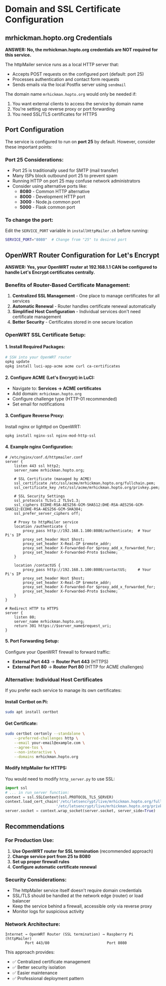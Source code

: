 # Domain and SSL Certificate Configuration

## mrhickman.hopto.org Credentials

**ANSWER: No, the mrhickman.hopto.org credentials are NOT required for this service.**

The httpMailer service runs as a local HTTP server that:
- Accepts POST requests on the configured port (default: port 25)
- Processes authentication and contact form requests
- Sends emails via the local Postfix server using `sendmail`

The domain name `mrhickman.hopto.org` would only be needed if:
1. You want external clients to access the service by domain name
2. You're setting up reverse proxy or port forwarding
3. You need SSL/TLS certificates for HTTPS

## Port Configuration

The service is configured to run on **port 25** by default. However, consider these important points:

### Port 25 Considerations:
- Port 25 is traditionally used for SMTP (mail transfer)
- Many ISPs block outbound port 25 to prevent spam
- Running HTTP on port 25 may confuse network administrators
- Consider using alternative ports like:
  - **8080** - Common HTTP alternative
  - **8000** - Development HTTP port  
  - **3000** - Node.js common port
  - **5000** - Flask common port

### To change the port:
Edit the `SERVICE_PORT` variable in `installHttpMailer.sh` before running:
```bash
SERVICE_PORT="8080"  # Change from "25" to desired port
```

## OpenWRT Router Configuration for Let's Encrypt

**ANSWER: Yes, your OpenWRT router at 192.168.1.1 CAN be configured to handle Let's Encrypt certificates centrally.**

### Benefits of Router-Based Certificate Management:
1. **Centralized SSL Management** - One place to manage certificates for all services
2. **Automatic Renewal** - Router handles certificate renewal automatically
3. **Simplified Host Configuration** - Individual services don't need certificate management
4. **Better Security** - Certificates stored in one secure location

### OpenWRT SSL Certificate Setup:

#### 1. Install Required Packages:
```bash
# SSH into your OpenWRT router
opkg update
opkg install luci-app-acme acme curl ca-certificates
```

#### 2. Configure ACME (Let's Encrypt) in LuCI:
- Navigate to: **Services → ACME certificates**
- Add domain: `mrhickman.hopto.org`
- Configure challenge type (HTTP-01 recommended)
- Set email for notifications

#### 3. Configure Reverse Proxy:
Install nginx or lighttpd on OpenWRT:
```bash
opkg install nginx-ssl nginx-mod-http-ssl
```

#### 4. Example nginx Configuration:
```nginx
# /etc/nginx/conf.d/httpmailer.conf
server {
    listen 443 ssl http2;
    server_name mrhickman.hopto.org;
    
    # SSL Certificate (managed by ACME)
    ssl_certificate /etc/ssl/acme/mrhickman.hopto.org/fullchain.pem;
    ssl_certificate_key /etc/ssl/acme/mrhickman.hopto.org/privkey.pem;
    
    # SSL Security Settings
    ssl_protocols TLSv1.2 TLSv1.3;
    ssl_ciphers ECDHE-RSA-AES256-GCM-SHA512:DHE-RSA-AES256-GCM-SHA512:ECDHE-RSA-AES256-GCM-SHA384;
    ssl_prefer_server_ciphers off;
    
    # Proxy to httpMailer service
    location /authenticate {
        proxy_pass http://192.168.1.100:8080/authenticate;  # Your Pi's IP
        proxy_set_header Host $host;
        proxy_set_header X-Real-IP $remote_addr;
        proxy_set_header X-Forwarded-For $proxy_add_x_forwarded_for;
        proxy_set_header X-Forwarded-Proto $scheme;
    }
    
    location /contactUS {
        proxy_pass http://192.168.1.100:8080/contactUS;     # Your Pi's IP
        proxy_set_header Host $host;
        proxy_set_header X-Real-IP $remote_addr;
        proxy_set_header X-Forwarded-For $proxy_add_x_forwarded_for;
        proxy_set_header X-Forwarded-Proto $scheme;
    }
}

# Redirect HTTP to HTTPS
server {
    listen 80;
    server_name mrhickman.hopto.org;
    return 301 https://$server_name$request_uri;
}
```

#### 5. Port Forwarding Setup:
Configure your OpenWRT firewall to forward traffic:
- **External Port 443** → **Router Port 443** (HTTPS)
- **External Port 80** → **Router Port 80** (HTTP for ACME challenges)

### Alternative: Individual Host Certificates

If you prefer each service to manage its own certificates:

#### Install Certbot on Pi:
```bash
sudo apt install certbot
```

#### Get Certificate:
```bash
sudo certbot certonly --standalone \
    --preferred-challenges http \
    --email your-email@example.com \
    --agree-tos \
    --non-interactive \
    --domains mrhickman.hopto.org
```

#### Modify httpMailer for HTTPS:
You would need to modify `http_server.py` to use SSL:
```python
import ssl
# ... in run_server function:
context = ssl.SSLContext(ssl.PROTOCOL_TLS_SERVER)
context.load_cert_chain('/etc/letsencrypt/live/mrhickman.hopto.org/fullchain.pem',
                       '/etc/letsencrypt/live/mrhickman.hopto.org/privkey.pem')
server.socket = context.wrap_socket(server.socket, server_side=True)
```

## Recommendations

### For Production Use:
1. **Use OpenWRT router for SSL termination** (recommended approach)
2. **Change service port from 25 to 8080**
3. **Set up proper firewall rules**
4. **Configure automatic certificate renewal**

### Security Considerations:
- The httpMailer service itself doesn't require domain credentials
- SSL/TLS should be handled at the network edge (router) or load balancer
- Keep the service behind a firewall, accessible only via reverse proxy
- Monitor logs for suspicious activity

### Network Architecture:
```
Internet → OpenWRT Router (SSL termination) → Raspberry Pi (httpMailer)
         Port 443/80                          Port 8080
```

This approach provides:
- ✅ Centralized certificate management
- ✅ Better security isolation
- ✅ Easier maintenance
- ✅ Professional deployment pattern
